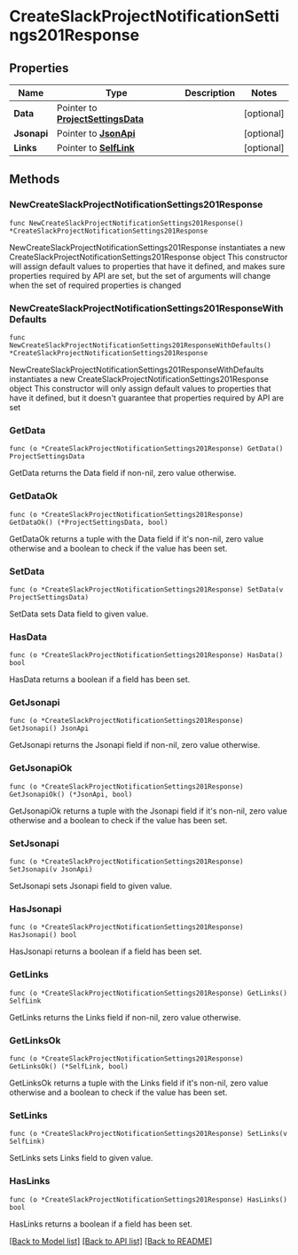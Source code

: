 # CreateSlackProjectNotificationSettings201Response

## Properties

Name | Type | Description | Notes
------------ | ------------- | ------------- | -------------
**Data** | Pointer to [**ProjectSettingsData**](ProjectSettingsData.md) |  | [optional] 
**Jsonapi** | Pointer to [**JsonApi**](JsonApi.md) |  | [optional] 
**Links** | Pointer to [**SelfLink**](SelfLink.md) |  | [optional] 

## Methods

### NewCreateSlackProjectNotificationSettings201Response

`func NewCreateSlackProjectNotificationSettings201Response() *CreateSlackProjectNotificationSettings201Response`

NewCreateSlackProjectNotificationSettings201Response instantiates a new CreateSlackProjectNotificationSettings201Response object
This constructor will assign default values to properties that have it defined,
and makes sure properties required by API are set, but the set of arguments
will change when the set of required properties is changed

### NewCreateSlackProjectNotificationSettings201ResponseWithDefaults

`func NewCreateSlackProjectNotificationSettings201ResponseWithDefaults() *CreateSlackProjectNotificationSettings201Response`

NewCreateSlackProjectNotificationSettings201ResponseWithDefaults instantiates a new CreateSlackProjectNotificationSettings201Response object
This constructor will only assign default values to properties that have it defined,
but it doesn't guarantee that properties required by API are set

### GetData

`func (o *CreateSlackProjectNotificationSettings201Response) GetData() ProjectSettingsData`

GetData returns the Data field if non-nil, zero value otherwise.

### GetDataOk

`func (o *CreateSlackProjectNotificationSettings201Response) GetDataOk() (*ProjectSettingsData, bool)`

GetDataOk returns a tuple with the Data field if it's non-nil, zero value otherwise
and a boolean to check if the value has been set.

### SetData

`func (o *CreateSlackProjectNotificationSettings201Response) SetData(v ProjectSettingsData)`

SetData sets Data field to given value.

### HasData

`func (o *CreateSlackProjectNotificationSettings201Response) HasData() bool`

HasData returns a boolean if a field has been set.

### GetJsonapi

`func (o *CreateSlackProjectNotificationSettings201Response) GetJsonapi() JsonApi`

GetJsonapi returns the Jsonapi field if non-nil, zero value otherwise.

### GetJsonapiOk

`func (o *CreateSlackProjectNotificationSettings201Response) GetJsonapiOk() (*JsonApi, bool)`

GetJsonapiOk returns a tuple with the Jsonapi field if it's non-nil, zero value otherwise
and a boolean to check if the value has been set.

### SetJsonapi

`func (o *CreateSlackProjectNotificationSettings201Response) SetJsonapi(v JsonApi)`

SetJsonapi sets Jsonapi field to given value.

### HasJsonapi

`func (o *CreateSlackProjectNotificationSettings201Response) HasJsonapi() bool`

HasJsonapi returns a boolean if a field has been set.

### GetLinks

`func (o *CreateSlackProjectNotificationSettings201Response) GetLinks() SelfLink`

GetLinks returns the Links field if non-nil, zero value otherwise.

### GetLinksOk

`func (o *CreateSlackProjectNotificationSettings201Response) GetLinksOk() (*SelfLink, bool)`

GetLinksOk returns a tuple with the Links field if it's non-nil, zero value otherwise
and a boolean to check if the value has been set.

### SetLinks

`func (o *CreateSlackProjectNotificationSettings201Response) SetLinks(v SelfLink)`

SetLinks sets Links field to given value.

### HasLinks

`func (o *CreateSlackProjectNotificationSettings201Response) HasLinks() bool`

HasLinks returns a boolean if a field has been set.


[[Back to Model list]](../README.md#documentation-for-models) [[Back to API list]](../README.md#documentation-for-api-endpoints) [[Back to README]](../README.md)


